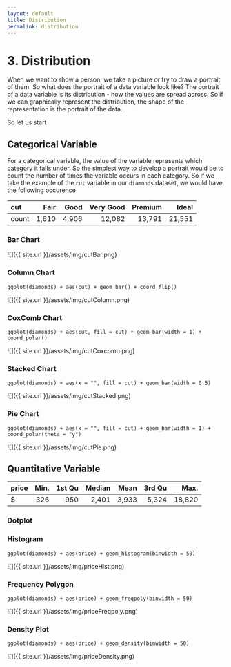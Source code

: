 ```yaml
---
layout: default
title: Distribution
permalink: distribution
---
```


# 3. Distribution

When we want to show a person, we take a picture or try to draw a portrait of them. So what does the portrait of a data variable look like? The portrait of a data variable is its distribution - how the values are spread across. So if we can graphically represent the distribution, the shape of the representation is the portrait of the data.

So let us start

## Categorical Variable

For a categorical variable, the value of the variable represents which category it falls under. So the simplest way to develop a portrait would be to count the number of times the variable occurs in each category. So if we take the example of the ```cut``` variable in our ```diamonds``` dataset, we would have the following occurence

| cut   | Fair    | Good   | Very Good  | Premium  |  Ideal  |
|:------|--------:|-------:|-----------:|---------:|--------:|
| count | 1,610   | 4,906  |  12,082    |  13,791  |  21,551 |

### Bar Chart


![]({{ site.url }}/assets/img/cutBar.png)

### Column Chart

```
ggplot(diamonds) + aes(cut) + geom_bar() + coord_flip()
```

![]({{ site.url }}/assets/img/cutColumn.png)

### CoxComb Chart

```
ggplot(diamonds) + aes(cut, fill = cut) + geom_bar(width = 1) + coord_polar()
```

![]({{ site.url }}/assets/img/cutCoxcomb.png)


### Stacked Chart

```
ggplot(diamonds) + aes(x = "", fill = cut) + geom_bar(width = 0.5)
```

![]({{ site.url }}/assets/img/cutStacked.png)

### Pie Chart

```
ggplot(diamonds) + aes(x = "", fill = cut) + geom_bar(width = 1) + coord_polar(theta = "y")
```

![]({{ site.url }}/assets/img/cutPie.png)


## Quantitative Variable

| price | Min.    | 1st Qu | Median   | Mean  |  3rd Qu  | Max.   |
|:------|--------:|-------:|---------:|------:|---------:|-------:|
| $     | 326     | 950    |  2,401   | 3,933 |  5,324   | 18,820 |

### Dotplot

### Histogram

```
ggplot(diamonds) + aes(price) + geom_histogram(binwidth = 50)
```

![]({{ site.url }}/assets/img/priceHist.png)


### Frequency Polygon

```
ggplot(diamonds) + aes(price) + geom_freqpoly(binwidth = 50)
```

![]({{ site.url }}/assets/img/priceFreqpoly.png)

### Density Plot

```
ggplot(diamonds) + aes(price) + geom_density(binwidth = 50)
```

![]({{ site.url }}/assets/img/priceDensity.png)
